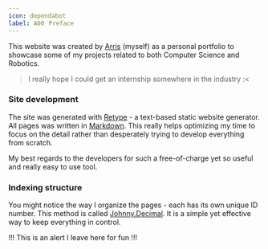 ```yaml
---
icon: dependabot
label: A00⠀Preface
---
```

This website was created by [Arris](/contacts.md) (myself) as a personal portfolio to showcase some of my projects related to both Computer Science and Robotics.

> I really hope I could get an internship somewhere in the industry :<

### Site development
The site was generated with [Retype](https://retype.com/) - a text-based static website generator. All pages was written in [Markdown](https://www.markdownguide.org/getting-started/). This really helps optimizing my time to focus on the detail rather than desperately trying to develop everything from scratch.

My best regards to the developers for such a free-of-charge yet so useful and really easy to use tool.

### Indexing structure
You might notice the way I organize the pages - each has its own unique ID number. This method is called [Johnny.Decimal](https://johnnydecimal.com/10-19-concepts/11-core/11.01-introduction/). It is a simple yet effective way to keep everything in control.  

!!!
This is an alert I leave here for fun
!!!